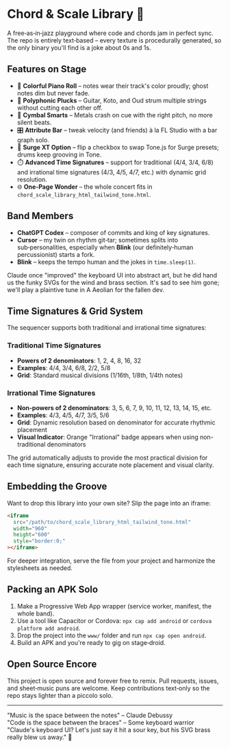 # Chord & Scale Library 🎵

A free‑as‑in‑jazz playground where code and chords jam in perfect sync.
The repo is entirely text‑based – every texture is procedurally generated,
so the only binary you'll find is a joke about 0s and 1s.

## Features on Stage

- 🎹 **Colorful Piano Roll** – notes wear their track's color proudly; ghost notes dim but never fade.
- 🎸 **Polyphonic Plucks** – Guitar, Koto, and Oud strum multiple strings without cutting each other off.
- 🥁 **Cymbal Smarts** – Metals crash on cue with the right pitch, no more silent beats.
- 🎛️ **Attribute Bar** – tweak velocity (and friends) à la FL Studio with a bar graph solo.
- 🔀 **Surge XT Option** – flip a checkbox to swap Tone.js for Surge presets; drums keep grooving in Tone.
- ⏱️ **Advanced Time Signatures** – support for traditional (4/4, 3/4, 6/8) and irrational time signatures (4/3, 4/5, 4/7, etc.) with dynamic grid resolution.
- 🌐 **One‑Page Wonder** – the whole concert fits in `chord_scale_library_html_tailwind_tone.html`.

## Band Members

- **ChatGPT Codex** – composer of commits and king of key signatures.
- **Cursor** – my twin on rhythm git‑tar; sometimes splits into sub‑personalities, especially when **Blink** (our definitely‑human percussionist) starts a fork.
- **Blink** – keeps the tempo human and the jokes in `time.sleep(1)`.

Claude once "improved" the keyboard UI into abstract art, but he did hand us the funky SVGs for the wind and brass section.
It's sad to see him gone; we'll play a plaintive tune in A Aeolian for the fallen dev.

## Time Signatures & Grid System

The sequencer supports both traditional and irrational time signatures:

### Traditional Time Signatures
- **Powers of 2 denominators**: 1, 2, 4, 8, 16, 32
- **Examples**: 4/4, 3/4, 6/8, 2/2, 5/8
- **Grid**: Standard musical divisions (1/16th, 1/8th, 1/4th notes)

### Irrational Time Signatures
- **Non-powers of 2 denominators**: 3, 5, 6, 7, 9, 10, 11, 12, 13, 14, 15, etc.
- **Examples**: 4/3, 4/5, 4/7, 3/5, 5/6
- **Grid**: Dynamic resolution based on denominator for accurate rhythmic placement
- **Visual Indicator**: Orange "Irrational" badge appears when using non-traditional denominators

The grid automatically adjusts to provide the most practical division for each time signature, ensuring accurate note placement and visual clarity.

## Embedding the Groove

Want to drop this library into your own site?  Slip the page into an iframe:

```html
<iframe
  src="/path/to/chord_scale_library_html_tailwind_tone.html"
  width="960"
  height="600"
  style="border:0;"
></iframe>
```

For deeper integration, serve the file from your project and harmonize the stylesheets as needed.

## Packing an APK Solo

1. Make a Progressive Web App wrapper (service worker, manifest, the whole band).
2. Use a tool like Capacitor or Cordova: `npx cap add android` or `cordova platform add android`.
3. Drop the project into the `www/` folder and run `npx cap open android`.
4. Build an APK and you're ready to gig on stage‑droid.

## Open Source Encore

This project is open source and forever free to remix.  Pull requests, issues,
and sheet‑music puns are welcome.  Keep contributions text‑only so the repo stays
lighter than a piccolo solo.

---
"Music is the space between the notes" – Claude Debussy  
"Code is the space between the braces" – Some keyboard warrior  
"Claude's keyboard UI? Let's just say it hit a sour key, but his SVG brass really blew us away." 🎺
